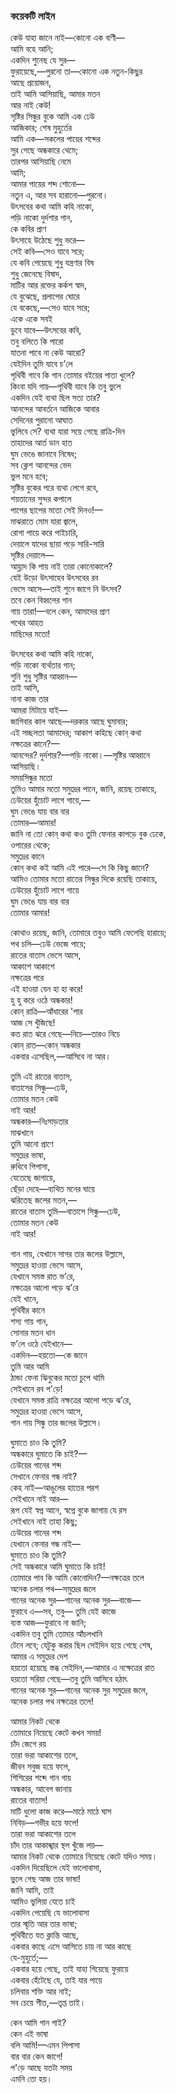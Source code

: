 ### কয়েকটি লাইন
কেউ যাহা জানে নাই—কোনো এক বাণী—  
আমি বহে আনি;  
একদিন শুনেছ যে সুর—  
ফুরায়েছে,—পুরনো তা—কোনো এক নতুন-কিছুর  
আছে প্রয়োজন,  
তাই আমি আসিয়াছি, আমার মতন  
আর নাই কেউ!  
সৃষ্টির সিন্ধুর বুকে আমি এক ঢেউ  
আজিকার; শেষ মুহুর্তের  
আমি এক—সকলের পায়ের শব্দের  
সুর গেছে অন্ধকারে থেমে;  
তারপর আসিয়াছি নেমে  
আমি;  
আমার পায়ের শব্দ শোনো—  
নতুন এ, আর সব হারানো—পুরনো।  
উৎসবের কথা আমি কহি নাকো,  
পড়ি নাকো দুর্দশার গান,  
কে কবির প্রাণ  
উৎসাহে উঠেছে শুধু ভরে—  
সেই কবি—সেও যাবে সরে;  
যে কবি পেয়েছে শুধু যন্ত্রণার বিষ  
শুধু জেনেছে বিষাদ,  
মাটির আর রক্তের কর্কশ স্বাদ,  
যে বুঝেছে, প্রলাপের ঘোরে  
যে বকেছে,—সেও যাবে সরে;  
একে একে সবই  
ডুবে যাবে—উৎসবের কবি,  
তবু বলিতে কি পারো  
যাতনা পাবে না কেউ আরো?  
যেইদিন তুমি যাবে চ’লে  
পৃথিবী গাবে কি গান তোমার বইয়ের পাতা খুলে?  
কিংবা যদি গায়—পৃথিবী যাবে কি তবু ভুলে  
একদিন যেই ব্যথা ছিল সত্য তার?  
আনন্দের আবর্তনে আজিকে আবার  
সেদিনের পুরানো আঘাত  
ভুলিবে সে? ব্যথা যারা সয়ে গেছে রাত্রি-দিন  
তাহাদের আর্ত ডান হাত  
ঘুম ভেঙে জানাবে নিষেধ;  
সব ক্লেশ আনন্দের ভেদ  
ভুল মনে হবে;  
সৃষ্টির বুকের পরে ব্যথা লেগে রবে,  
শয়তানের সুন্দর কপালে  
পাপের ছাপের মতো সেই দিনও!—  
মাঝরাতে মোম যারা জ্বালে,  
রোগা পায়ে করে পাইচারি,  
দেয়ালে যাদের ছায়া পড়ে সারি-সারি  
সৃষ্টির দেয়ালে—  
আহ্লাদ কি পায় নাই তারা কোনোকালে?  
যেই উড়ো উৎসাহেব উৎসবের রব  
ভেসে আসে—তাই শুনে জাগে নি উৎসব?  
তবে কেন বিহ্বলের গান  
গায় তারা!—বলে কেন, আমাদের প্রাণ  
পথের আহত  
মাছিদের মতো!  

উৎসবের কথা আমি কহি নাকো,  
পড়ি নাকো ব্যর্থতার গান;  
শুনি শুধু সৃষ্টির আহ্বান—  
তাই আসি,  
নানা কাজ তার  
আমরা মিটায়ে যাই—  
জাগিবার কাল আছে—দরকার আছে ঘুমাবার;  
এই সচ্ছলতা 
আমাদের; আকাশ কহিছে কোন্‌ কথা  
নক্ষত্রের কানে?—  
আনন্দের? দুর্দশার?—পড়ি নাকো।—সৃষ্টির আহ্বানে  
আসিয়াছি।  
সময়সিন্ধুর মতো  
তুমিও আমার মতো সমুদ্রের পানে, জানি, রয়েছ তাকায়ে,  
ঢেউয়ের হুঁচোট লাগে গায়ে,—  
ঘুম ভেঙে যায় বার বার  
তোমার—আমার!  
জানি না তো কোন্‌ কথা কও তুমি ফেনার কাপড়ে বুক ঢেকে,  
ওপারের থেকে;  
সমুদ্রের কানে  
কোন্‌ কথা কই আমি এই পারে—সে কি কিছু জানে?  
আমিও তোমার মতো রাতের সিন্ধুর দিকে রয়েছি তাকায়ে,  
ঢেউয়ের হুঁচোট লাগে গায়ে  
ঘুম ভেঙে যায় বার বার  
তোমার আমার!  

কোথাও রয়েছ, জানি, তোমারে তবুও আমি ফেলেছি হারায়ে;  
পথ চলি—ঢেউ ভেজে পায়ে;  
রাতের বাতাস ভেসে আসে,  
আকাশে আকাশে  
নক্ষত্রের পরে  
এই হাওয়া যেন হা হা করে!  
হু হু করে ওঠে অন্ধকার!  
কোন্‌ রাত্রি—আঁধারের 'পার  
আজ সে খুঁজিছে!  
কত রাত ঝরে গেছে—নিচে—তারও নিচে  
কোন্‌ রাত—কোন্‌ অন্ধকার  
একবার এসেছিল,—আসিবে না আর।  

তুমি এই রাতের বাতাস,  
বাতাসের সিন্ধু—ঢেউ,  
তোমার মতন কেউ  
নাই আর!  
অন্ধকার—নিঃসাড়তার  
মাঝখানে  
তুমি আনো প্রাণে  
সমুদ্রের ভাষা,  
রুধিবে পিপাসা,  
যেতেছে জাগায়ে,  
ছেঁড়া দেহে—ব্যথিত মনের ঘায়ে  
ঝরিতেছ জলের মতন,—  
রাতের বাতাস তুমি—বাতাসে সিন্ধু—ঢেউ,  
তোমার মতন কেউ  
নাই আর!  

গান গায়, যেখানে সাগর তার জলের উল্লাসে,  
সমুদ্রের হাওয়া ভেসে আসে,  
যেখানে সমস্ত রাত ভ’রে,  
নক্ষত্রের আলো পড়ে ঝ’রে  
যেই খানে,  
পৃথিবীর কানে  
শস্য গায় গান,  
সোনার মতন ধান  
ফ’লে ওঠে যেইখানে—  
একদিন—হয়তো—কে জানে  
তুমি আর আমি  
ঠান্ডা ফেনা ঝিনুকের মতো চুপে থামি  
সেইখানে রব প'ড়ে!  
যেখানে সমস্ত রাত্রি নক্ষত্রের আলো পড়ে ঝ’রে,  
সমুদ্রের হাওয়া ভেসে আসে,  
গান গায় সিন্ধু তার জলের উল্লাসে।  

ঘুমাতে চাও কি তুমি?  
অন্ধকারে ঘুমাতে কি চাই?—  
ঢেউয়ের গানের শব্দ  
সেখানে ফেনার গন্ধ নাই?  
কেহ নাই—আঙুলের হাতের পরশ  
সেইখানে নাই আর—  
রূপ যেই স্বপ্ন আনে, স্বপ্নে বুকে জাগায় যে রস  
সেইখানে নাই তাহা কিছু;  
ঢেউয়ের গানের শব্দ  
যেখানে ফেনার গন্ধ নাই—  
ঘুমাতে চাও কি তুমি?  
সেই অন্ধকারে আমি ঘুমাতে কি চাই!  
তোমারে পাব কি আমি কোনোদিন?—নক্ষত্রের তলে  
অনেক চলার পথ—সমুদ্রের জলে  
গানের অনেক সুর—গানের অনেক সুর—বাজে—  
ফুরাবে এ—সব, তবু— তুমি যেই কাজে  
ব্যস্ত আজ—ফুরাবে না জানি;  
একদিন তবু তুমি তোমার আঁচলখানি  
টেনে লবে; যেটুকু করার ছিল সেইদিন হয়ে গেছে শেষ,  
আমার এ সমুদ্রের দেশ  
হয়তো হয়েছে স্তব্ধ সেইদিন,—আমার এ নক্ষেত্রের রাত  
হয়তো সরিয়া গেছে—তবু তুমি আসিবে হঠাৎ  
গানের অনেক সুর—গানের অনেক সুর সমুদ্রের জলে,  
অনেক চলার পথ নক্ষত্রের তলে!  

আমার নিকট থেকে  
তোমারে নিয়েছে কেটে কখন সময়!  
চাঁদ জেগে রয়  
তারা ভরা আকাশের তলে,  
জীবন সবুজ হয়ে ফলে,  
শিশিরের শব্দে গান গায়  
অন্ধকার, আবেগ জানায়  
রাতের বাতাস!  
মাটি ধুলো কাজ করে—মাঠে মাঠে ঘাস  
নিবিড়—গভীর হয়ে ফলে!  
তারা ভরা আকাশের তলে  
চাঁদ তার আকাঙ্খার স্থল খুঁজে লয়—  
আমার নিকট থেকে তোমারে নিয়েছে কেটে যদিও সময়।  
একদিন দিয়েছিলে যেই ভালোবাসা,  
ভুলে গেছ আজ তার ভাষা!  
জানি আমি, তাই  
আমিও ভুলিয়া যেতে চাই  
একদিন পেয়েছি যে ভালোবাসা  
তার স্মৃতি আর তার ভাষা;  
পৃথিবীতে যত ক্লান্তি আছে,  
একবার কাছে এসে আসিতে চায় না আর কাছে  
যে-মুহুর্তে;—  
একবার হয়ে গেছে, তাই যাহা গিয়েছে ফুরায়ে  
একবার হেঁটেছে যে, তাই যার পায়ে  
চলিবার শক্তি আর নাই;  
সব চেয়ে শীত,—তৃপ্ত তাই।  

কেন আমি গান গাই?  
কেন এই ভাষা  
বলি আমি!—এমন পিপাসা  
বার বার কেন জাগে!  
প'ড়ে আছে যতটা সময়  
এমনি তো হয়।  